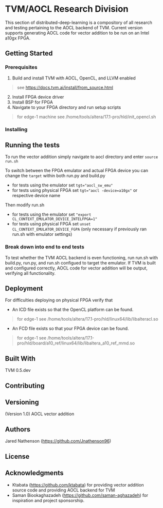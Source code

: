 # TVM/AOCL Research Division

This section of distributed-deep-learning is a compository of all research and testing pertaining to the AOCL backend of TVM. Current version supports generating AOCL code for vector addition to be run on an Intel a10gx FPGA.

## Getting Started

### Prerequisites

1) Build and install TVM with AOCL, OpenCL, and LLVM enabled
> see https://docs.tvm.ai/install/from_source.html
2) Install FPGA device driver
3) Install BSP for FPGA
4) Navigate to your FPGA directory and run setup scripts
> for edge-1 machine see /home/tools/altera/17.1-pro/hld/init_opencl.sh

### Installing

## Running the tests

To run the vector addition simply navigate to aocl directory and enter
``` source run.sh ```

To switch between the FPGA emulator and actual FPGA device you can change the ```target``` within both run.py and build.py
- for tests using the emulator set ```tgt="aocl_sw_emu"```
- for tests using physical FPGA set ```tgt="aocl -device=a10gx"``` or respective device name 

Then modify run.sh
- for tests using the emulator set ```"export CL_CONTEXT_EMULATOR_DEVICE_INTELFPGA=1"```
- for tests using physical FPGA set ```unset CL_CONTEXT_EMULATOR_DEVICE_FGPA``` (only necessary if previously ran run.sh with emulator settings) 

### Break down into end to end tests
To test whether the TVM AOCL backend is even functioning, run run.sh with build.py, run.py, and run.sh configued to target the emulator. If TVM is built and configured correctly, AOCL code for vector addition will be output, verifying all functionality.


## Deployment

For difficulties deploying on physical FPGA verify that
- An ICD file exists so that the OpenCL platform can be found.
> for edge-1 see /home/tools/altera/17.1-pro/hld/linux64/lib/libalteracl.so
- An FCD file exists so that your FPGA device can be found.
> for edge-1 see /home/tools/altera/17.1-pro/hld/board/a10_ref/linux64/lib/libaltera_a10_ref_mmd.so

## Built With
TVM 0.5.dev

## Contributing


## Versioning

(Version 1.0) AOCL vector addition

## Authors
Jared Nathenson (https://github.com/Jnathenson96)

## License

## Acknowledgments

* Ktabata (https://github.com/ktabata) for providing vector addition source code and providing AOCL backend for TVM
* Saman Biookaghazadeh (https://github.com/saman-aghazadeh) for inspiration and project sponsorship.
